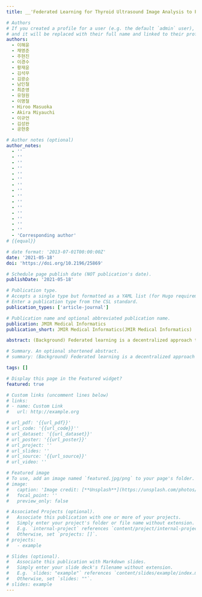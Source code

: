 ```yaml
---
title: __'Federated Learning for Thyroid Ultrasound Image Analysis to Protect Personal Information: Validation Study in Real Healthcare Environment'__

# Authors
# If you created a profile for a user (e.g. the default `admin` user), write the username (folder name) here
# and it will be replaced with their full name and linked to their profile.
authors:
  - 이해윤
  - 채영준
  - 주현진
  - 이경수
  - 황재윤
  - 김석무
  - 김광순
  - 남인철
  - 최준영
  - 유형원
  - 이명철
  - Hiroo Masuoka
  - Akira Miyauchi
  - 이규언
  - 김성완
  - 공현중

# Author notes (optional)
author_notes:
  - ''
  - ''
  - ''
  - ''
  - ''
  - ''
  - ''
  - ''
  - ''
  - ''
  - ''
  - ''
  - ''
  - ''
  - ''
  - 'Corresponding author'
# {{equal}}

# date format: '2013-07-01T00:00:00Z'
date: '2021-05-18'
doi: 'https://doi.org/10.2196/25869'

# Schedule page publish date (NOT publication's date).
publishDate: '2021-05-18'

# Publication type.
# Accepts a single type but formatted as a YAML list (for Hugo requirements).
# Enter a publication type from the CSL standard.
publication_types: ['article-journal']

# Publication name and optional abbreviated publication name.
publication: JMIR Medical Informatics
publication_short: JMIR Medical Informatics(JMIR Medical Informatics)  [__SCI(E) IF=3.23, 56.45% (Q3)__]

abstract: (Background) Federated learning is a decentralized approach to machine learning; it is a training strategy that overcomes medical data privacy regulations and generalizes deep learning algorithms. Federated learning mitigates many systemic privacy risks by sharing only the model and parameters for training, without the need to export existing medical data sets. In this study, we performed ultrasound image analysis using federated learning to predict whether thyroid nodules were benign or malignant. (Objective) The goal of this study was to evaluate whether the performance of federated learning was comparable with that of conventional deep learning. (Methods) A total of 8457 (5375 malignant, 3082 benign) ultrasound images were collected from 6 institutions and used for federated learning and conventional deep learning. Five deep learning networks (VGG19, ResNet50, ResNext50, SE-ResNet50, and SE-ResNext50) were used. Using stratified random sampling, we selected 20% (1075 malignant, 616 benign) of the total images for internal validation. For external validation, we used 100 ultrasound images (50 malignant, 50 benign) from another institution.

# Summary. An optional shortened abstract.
# summary: (Background) Federated learning is a decentralized approach to machine learning; it is a training strategy that overcomes medical data privacy regulations and generalizes deep learning algorithms. Federated learning mitigates many systemic privacy risks by sharing only the model and parameters for training, without the need to export existing medical data sets. In this study, we performed ultrasound image analysis using federated learning to predict whether thyroid nodules were benign or malignant. (Objective) The goal of this study was to evaluate whether the performance of federated learning was comparable with that of conventional deep learning. (Methods) A total of 8457 (5375 malignant, 3082 benign) ultrasound images were collected from 6 institutions and used for federated learning and conventional deep learning. Five deep learning networks (VGG19, ResNet50, ResNext50, SE-ResNet50, and SE-ResNext50) were used. Using stratified random sampling, we selected 20% (1075 malignant, 616 benign) of the total images for internal validation. For external validation, we used 100 ultrasound images (50 malignant, 50 benign) from another institution.

tags: []

# Display this page in the Featured widget?
featured: true

# Custom links (uncomment lines below)
# links:
# - name: Custom Link
#   url: http://example.org

# url_pdf: '{{url_pdf}}'
# url_code: '{{url_code}}''
# url_dataset: '{{url_dataset}}'
# url_poster: '{{url_poster}}'
# url_project: ''
# url_slides: ''
# url_source: '{{url_source}}'
# url_video: ''

# Featured image
# To use, add an image named `featured.jpg/png` to your page's folder.
# image:
#   caption: 'Image credit: [**Unsplash**](https://unsplash.com/photos/pLCdAaMFLTE)'
#   focal_point: ''
#   preview_only: false

# Associated Projects (optional).
#   Associate this publication with one or more of your projects.
#   Simply enter your project's folder or file name without extension.
#   E.g. `internal-project` references `content/project/internal-project/index.md`.
#   Otherwise, set `projects: []`.
# projects:
#   - example

# Slides (optional).
#   Associate this publication with Markdown slides.
#   Simply enter your slide deck's filename without extension.
#   E.g. `slides: "example"` references `content/slides/example/index.md`.
#   Otherwise, set `slides: ""`.
# slides: example
---
```

